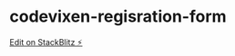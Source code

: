 # codevixen-regisration-form

[Edit on StackBlitz ⚡️](https://stackblitz.com/edit/web-platform-tnasbt)